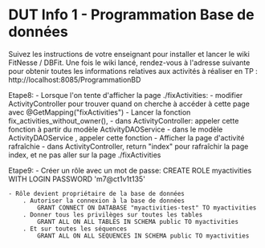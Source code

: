# DUT Info 1 - Programmation Base de données

Suivez les instructions de votre enseignant pour installer et lancer le wiki FitNesse / DBFit.
Une fois le wiki lancé, rendez-vous à l'adresse suivante pour obtenir toutes les informations relatives aux activités à réaliser en TP :
http://localhost:8085/ProgrammationBD

Etape8:
	- Lorsque l'on tente d'afficher la page ./fixActivities:
		- modifier ActivityController pour trouver quand on cherche à accéder à cette page avec @GetMapping("fixActivities")
	- Lancer la fonction fix_activities_without_owner(),
		- dans ActivityController: appeler cette fonction à partir du modèle ActivityDAOService
		- dans le modèle ActivityDAOService , appeler cette fonction
	- Afficher la page d'activité rafraîchie
		- dans ActivityController, return "index" pour rafraîchir la page index, et ne pas aller sur la page ./fixActivities
		
		
Etape9:
	- Créer un rôle avec un mot de passe:
		CREATE ROLE myactivities WITH LOGIN PASSWORD 'm7@ct1v1t135'
		
	- Rôle devient propriétaire de la base de données
		. Autoriser la connexion à la base de données
			GRANT CONNECT ON DATABASE "myactivities-test" TO myactivities
		. Donner tous les privilèges sur toutes les tables
			GRANT ALL ON ALL TABLES IN SCHEMA public TO myactivities
		. Et sur toutes les séquences
			GRANT ALL ON ALL SEQUENCES IN SCHEMA public TO myactivities

